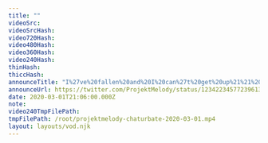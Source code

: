 ```yaml
---
title: ""
videoSrc: 
videoSrcHash: 
video720Hash: 
video480Hash: 
video360Hash: 
video240Hash: 
thinHash: 
thiccHash: 
announceTitle: "I%27ve%20fallen%20and%20I%20can%27t%20get%20up%21%21%20lol.%20Also%20I%27m%20streaming%2C%20some%20watch%20me%20be%20a%20goof"
announceUrl: https://twitter.com/ProjektMelody/status/1234223457723961344
date: 2020-03-01T21:06:00.000Z
note: 
video240TmpFilePath: 
tmpFilePath: /root/projektmelody-chaturbate-2020-03-01.mp4
layout: layouts/vod.njk
---
```

